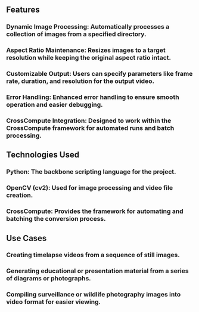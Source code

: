 ## Features
### Dynamic Image Processing: Automatically processes a collection of images from a specified directory.
### Aspect Ratio Maintenance: Resizes images to a target resolution while keeping the original aspect ratio intact.
### Customizable Output: Users can specify parameters like frame rate, duration, and resolution for the output video.
### Error Handling: Enhanced error handling to ensure smooth operation and easier debugging.
### CrossCompute Integration: Designed to work within the CrossCompute framework for automated runs and batch processing.

## Technologies Used
### Python: The backbone scripting language for the project.
### OpenCV (cv2): Used for image processing and video file creation.
### CrossCompute: Provides the framework for automating and batching the conversion process.

## Use Cases
### Creating timelapse videos from a sequence of still images.
### Generating educational or presentation material from a series of diagrams or photographs.
### Compiling surveillance or wildlife photography images into video format for easier viewing.